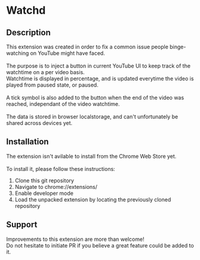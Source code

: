 # Watchd

## Description

This extension was created in order to fix a common issue people binge-watching on YouTube might have faced.\
\
The purpose is to inject a button in current YouTube UI to keep track of the watchtime on a per video basis.\
Watchtime is displayed in percentage, and is updated everytime the video is played from paused state, or paused.\
\
A tick symbol is also added to the button when the end of the video was reached, independant of the video watchtime.\
\
The data is stored in browser localstorage, and can't unfortunately be shared across devices yet.

## Installation

The extension isn't avilable to install from the Chrome Web Store yet.\
\
To install it, please follow these instructions:
1. Clone this git repository
2. Navigate to chrome://extensions/
3. Enable developer mode
4. Load the unpacked extension by locating the previously cloned repository

## Support

Improvements to this extension are more than welcome!\
Do not hesitate to initiate PR if you believe a great feature could be added to it.



